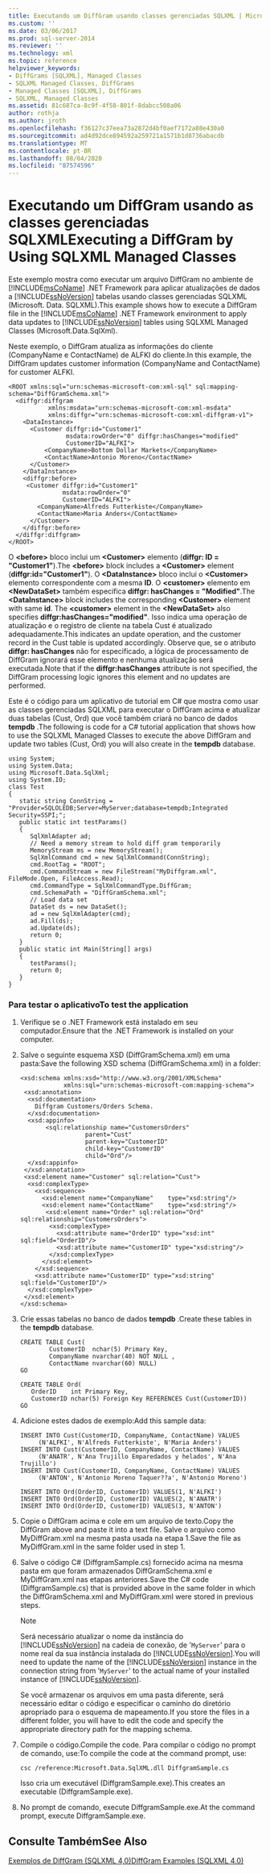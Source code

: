 ```yaml
---
title: Executando um DiffGram usando classes gerenciadas SQLXML | Microsoft Docs
ms.custom: ''
ms.date: 03/06/2017
ms.prod: sql-server-2014
ms.reviewer: ''
ms.technology: xml
ms.topic: reference
helpviewer_keywords:
- DiffGrams [SQLXML], Managed Classes
- SQLXML Managed Classes, DiffGrams
- Managed Classes [SQLXML], DiffGrams
- SQLXML, Managed Classes
ms.assetid: 81c687ca-8c9f-4f58-801f-8dabcc508a06
author: rothja
ms.author: jroth
ms.openlocfilehash: f36127c37eea73a2872d4bf0aef7172a88e430a0
ms.sourcegitcommit: ad4d92dce894592a259721a1571b1d8736abacdb
ms.translationtype: MT
ms.contentlocale: pt-BR
ms.lasthandoff: 08/04/2020
ms.locfileid: "87574596"
---
```

# <a name="executing-a-diffgram-by-using-sqlxml-managed-classes"></a><span data-ttu-id="43072-102">Executando um DiffGram usando as classes gerenciadas SQLXML</span><span class="sxs-lookup"><span data-stu-id="43072-102">Executing a DiffGram by Using SQLXML Managed Classes</span></span>
  <span data-ttu-id="43072-103">Este exemplo mostra como executar um arquivo DiffGram no ambiente de [!INCLUDE[msCoName](../../../includes/msconame-md.md)] .NET Framework para aplicar atualizações de dados a [!INCLUDE[ssNoVersion](../../../includes/ssnoversion-md.md)] tabelas usando classes gerenciadas SQLXML (Microsoft. Data. SQLXML).</span><span class="sxs-lookup"><span data-stu-id="43072-103">This example shows how to execute a DiffGram file in the [!INCLUDE[msCoName](../../../includes/msconame-md.md)] .NET Framework environment to apply data updates to [!INCLUDE[ssNoVersion](../../../includes/ssnoversion-md.md)] tables using SQLXML Managed Classes (Microsoft.Data.SqlXml).</span></span>  
  
 <span data-ttu-id="43072-104">Neste exemplo, o DiffGram atualiza as informações do cliente (CompanyName e ContactName) de ALFKI do cliente.</span><span class="sxs-lookup"><span data-stu-id="43072-104">In this example, the DiffGram updates customer information (CompanyName and ContactName) for customer ALFKI.</span></span>  
  
```  
<ROOT xmlns:sql="urn:schemas-microsoft-com:xml-sql" sql:mapping-schema="DiffGramSchema.xml">  
  <diffgr:diffgram   
           xmlns:msdata="urn:schemas-microsoft-com:xml-msdata"   
           xmlns:diffgr="urn:schemas-microsoft-com:xml-diffgram-v1">  
    <DataInstance>  
      <Customer diffgr:id="Customer1"   
                msdata:rowOrder="0" diffgr:hasChanges="modified"   
                CustomerID="ALFKI">  
          <CompanyName>Bottom Dollar Markets</CompanyName>  
          <ContactName>Antonio Moreno</ContactName>  
      </Customer>  
    </DataInstance>  
    <diffgr:before>  
     <Customer diffgr:id="Customer1"   
               msdata:rowOrder="0"   
               CustomerID="ALFKI">  
        <CompanyName>Alfreds Futterkiste</CompanyName>  
        <ContactName>Maria Anders</ContactName>  
      </Customer>  
    </diffgr:before>  
  </diffgr:diffgram>  
</ROOT>  
```  
  
 <span data-ttu-id="43072-105">O **\<before>** bloco inclui um **\<Customer>** elemento (**diffgr: ID = "Customer1"**).</span><span class="sxs-lookup"><span data-stu-id="43072-105">The **\<before>** block includes a **\<Customer>** element (**diffgr:id="Customer1"**).</span></span> <span data-ttu-id="43072-106">O **\<DataInstance>** bloco inclui o **\<Customer>** elemento correspondente com a mesma **ID**. O **\<customer>** elemento em **\<NewDataSet>** também especifica **diffgr: hasChanges = "Modified"**.</span><span class="sxs-lookup"><span data-stu-id="43072-106">The **\<DataInstance>** block includes the corresponding **\<Customer>** element with same **id**. The **\<customer>** element in the **\<NewDataSet>** also specifies **diffgr:hasChanges="modified"**.</span></span> <span data-ttu-id="43072-107">Isso indica uma operação de atualização e o registro de cliente na tabela Cust é atualizado adequadamente.</span><span class="sxs-lookup"><span data-stu-id="43072-107">This indicates an update operation, and the customer record in the Cust table is updated accordingly.</span></span> <span data-ttu-id="43072-108">Observe que, se o atributo **diffgr: hasChanges** não for especificado, a lógica de processamento de DiffGram ignorará esse elemento e nenhuma atualização será executada.</span><span class="sxs-lookup"><span data-stu-id="43072-108">Note that if the **diffgr:hasChanges** attribute is not specified, the DiffGram processing logic ignores this element and no updates are performed.</span></span>  
  
 <span data-ttu-id="43072-109">Este é o código para um aplicativo de tutorial em C# que mostra como usar as classes gerenciadas SQLXML para executar o DiffGram acima e atualizar duas tabelas (Cust, Ord) que você também criará no banco de dados **tempdb** .</span><span class="sxs-lookup"><span data-stu-id="43072-109">The following is code for a C# tutorial application that shows how to use the SQLXML Managed Classes to execute the above DiffGram and update two tables (Cust, Ord) you will also create in the **tempdb** database.</span></span>  
  
```  
using System;  
using System.Data;  
using Microsoft.Data.SqlXml;  
using System.IO;  
class Test  
{  
   static string ConnString = "Provider=SQLOLEDB;Server=MyServer;database=tempdb;Integrated Security=SSPI;";  
   public static int testParams()  
   {  
      SqlXmlAdapter ad;  
      // Need a memory stream to hold diff gram temporarily  
      MemoryStream ms = new MemoryStream();  
      SqlXmlCommand cmd = new SqlXmlCommand(ConnString);  
      cmd.RootTag = "ROOT";  
      cmd.CommandStream = new FileStream("MyDiffgram.xml", FileMode.Open, FileAccess.Read);  
      cmd.CommandType = SqlXmlCommandType.DiffGram;  
      cmd.SchemaPath = "DiffGramSchema.xml";  
      // Load data set  
      DataSet ds = new DataSet();  
      ad = new SqlXmlAdapter(cmd);  
      ad.Fill(ds);  
      ad.Update(ds);  
      return 0;  
   }  
   public static int Main(String[] args)  
   {  
      testParams();  
      return 0;  
   }  
}  
```  
  
### <a name="to-test-the-application"></a><span data-ttu-id="43072-110">Para testar o aplicativo</span><span class="sxs-lookup"><span data-stu-id="43072-110">To test the application</span></span>  
  
1.  <span data-ttu-id="43072-111">Verifique se o .NET Framework está instalado em seu computador.</span><span class="sxs-lookup"><span data-stu-id="43072-111">Ensure that the .NET Framework is installed on your computer.</span></span>  
  
2.  <span data-ttu-id="43072-112">Salve o seguinte esquema XSD (DiffGramSchema.xml) em uma pasta:</span><span class="sxs-lookup"><span data-stu-id="43072-112">Save the following XSD schema (DiffGramSchema.xml) in a folder:</span></span>  
  
    ```  
    <xsd:schema xmlns:xsd="http://www.w3.org/2001/XMLSchema"  
                xmlns:sql="urn:schemas-microsoft-com:mapping-schema">  
     <xsd:annotation>  
      <xsd:documentation>  
        Diffgram Customers/Orders Schema.  
      </xsd:documentation>  
      <xsd:appinfo>  
           <sql:relationship name="CustomersOrders"   
                      parent="Cust"  
                      parent-key="CustomerID"  
                      child-key="CustomerID"  
                      child="Ord"/>  
      </xsd:appinfo>  
     </xsd:annotation>  
     <xsd:element name="Customer" sql:relation="Cust">  
      <xsd:complexType>  
        <xsd:sequence>  
          <xsd:element name="CompanyName"    type="xsd:string"/>  
          <xsd:element name="ContactName"    type="xsd:string"/>  
           <xsd:element name="Order" sql:relation="Ord" sql:relationship="CustomersOrders">  
            <xsd:complexType>  
              <xsd:attribute name="OrderID" type="xsd:int" sql:field="OrderID"/>  
              <xsd:attribute name="CustomerID" type="xsd:string"/>  
            </xsd:complexType>  
          </xsd:element>  
        </xsd:sequence>  
        <xsd:attribute name="CustomerID" type="xsd:string" sql:field="CustomerID"/>  
      </xsd:complexType>  
     </xsd:element>  
    </xsd:schema>  
    ```  
  
3.  <span data-ttu-id="43072-113">Crie essas tabelas no banco de dados **tempdb** .</span><span class="sxs-lookup"><span data-stu-id="43072-113">Create these tables in the **tempdb** database.</span></span>  
  
    ```  
    CREATE TABLE Cust(  
            CustomerID  nchar(5) Primary Key,  
            CompanyName nvarchar(40) NOT NULL ,  
            ContactName nvarchar(60) NULL)  
    GO  
  
    CREATE TABLE Ord(  
       OrderID    int Primary Key,  
       CustomerID nchar(5) Foreign Key REFERENCES Cust(CustomerID))  
    GO  
    ```  
  
4.  <span data-ttu-id="43072-114">Adicione estes dados de exemplo:</span><span class="sxs-lookup"><span data-stu-id="43072-114">Add this sample data:</span></span>  
  
    ```  
    INSERT INTO Cust(CustomerID, CompanyName, ContactName) VALUES  
         (N'ALFKI', N'Alfreds Futterkiste', N'Maria Anders')  
    INSERT INTO Cust(CustomerID, CompanyName, ContactName) VALUES  
         (N'ANATR', N'Ana Trujillo Emparedados y helados', N'Ana Trujillo')  
    INSERT INTO Cust(CustomerID, CompanyName, ContactName) VALUES  
         (N'ANTON', N'Antonio Moreno Taquer??a', N'Antonio Moreno')  
  
    INSERT INTO Ord(OrderID, CustomerID) VALUES(1, N'ALFKI')  
    INSERT INTO Ord(OrderID, CustomerID) VALUES(2, N'ANATR')  
    INSERT INTO Ord(OrderID, CustomerID) VALUES(3, N'ANTON')  
    ```  
  
5.  <span data-ttu-id="43072-115">Copie o DiffGram acima e cole em um arquivo de texto.</span><span class="sxs-lookup"><span data-stu-id="43072-115">Copy the DiffGram above and paste it into a text file.</span></span> <span data-ttu-id="43072-116">Salve o arquivo como MyDiffGram.xml na mesma pasta usada na etapa 1.</span><span class="sxs-lookup"><span data-stu-id="43072-116">Save the file as MyDiffGram.xml in the same folder used in step 1.</span></span>  
  
6.  <span data-ttu-id="43072-117">Salve o código C# (DiffgramSample.cs) fornecido acima na mesma pasta em que foram armazenados DiffGramSchema.xml e MyDiffGram.xml nas etapas anteriores.</span><span class="sxs-lookup"><span data-stu-id="43072-117">Save the C# code (DiffgramSample.cs) that is provided above in the same folder in which the DiffGramSchema.xml and MyDiffGram.xml were stored in previous steps.</span></span>  
  
    > [!NOTE]  
    >  <span data-ttu-id="43072-118">Será necessário atualizar o nome da instância do [!INCLUDE[ssNoVersion](../../../includes/ssnoversion-md.md)] na cadeia de conexão, de '`MyServer`' para o nome real da sua instância instalada do [!INCLUDE[ssNoVersion](../../../includes/ssnoversion-md.md)].</span><span class="sxs-lookup"><span data-stu-id="43072-118">You will need to update the name of the [!INCLUDE[ssNoVersion](../../../includes/ssnoversion-md.md)] instance in the connection string from '`MyServer`' to the actual name of your installed instance of [!INCLUDE[ssNoVersion](../../../includes/ssnoversion-md.md)].</span></span>  
  
     <span data-ttu-id="43072-119">Se você armazenar os arquivos em uma pasta diferente, será necessário editar o código e especificar o caminho do diretório apropriado para o esquema de mapeamento.</span><span class="sxs-lookup"><span data-stu-id="43072-119">If you store the files in a different folder, you will have to edit the code and specify the appropriate directory path for the mapping schema.</span></span>  
  
7.  <span data-ttu-id="43072-120">Compile o código.</span><span class="sxs-lookup"><span data-stu-id="43072-120">Compile the code.</span></span> <span data-ttu-id="43072-121">Para compilar o código no prompt de comando, use:</span><span class="sxs-lookup"><span data-stu-id="43072-121">To compile the code at the command prompt, use:</span></span>  
  
    ```  
    csc /reference:Microsoft.Data.SqlXML.dll DiffgramSample.cs  
    ```  
  
     <span data-ttu-id="43072-122">Isso cria um executável (DiffgramSample.exe).</span><span class="sxs-lookup"><span data-stu-id="43072-122">This creates an executable (DiffgramSample.exe).</span></span>  
  
8.  <span data-ttu-id="43072-123">No prompt de comando, execute DiffgramSample.exe.</span><span class="sxs-lookup"><span data-stu-id="43072-123">At the command prompt, execute DiffgramSample.exe.</span></span>  
  
## <a name="see-also"></a><span data-ttu-id="43072-124">Consulte Também</span><span class="sxs-lookup"><span data-stu-id="43072-124">See Also</span></span>  
 [<span data-ttu-id="43072-125">Exemplos de DiffGram &#40;SQLXML 4,0&#41;</span><span class="sxs-lookup"><span data-stu-id="43072-125">DiffGram Examples &#40;SQLXML 4.0&#41;</span></span>](diffgram-examples-sqlxml-4-0.md)  
  
  

